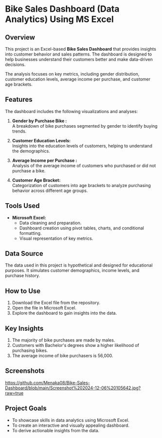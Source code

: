# Bike Sales Dashboard (Data Analytics) Using MS Excel

## Overview

This project is an Excel-based **Bike Sales Dashboard** that provides insights into customer behavior and sales patterns. The dashboard is designed to help businesses understand their customers better and make data-driven decisions. 

The analysis focuses on key metrics, including gender distribution, customer education levels, average income per purchase, and customer age brackets.

## Features

The dashboard includes the following visualizations and analyses:

1. **Gender by Purchase Bike :**  
   A breakdown of bike purchases segmented by gender to identify buying trends.

2. **Customer Education Levels:**  
   Insights into the education levels of customers, helping to understand the demographics.

3. **Average Income per Purchase :**  
   Analysis of the average income of customers who purchased or did not purchase a bike.

4. **Customer Age Bracket:**  
   Categorization of customers into age brackets to analyze purchasing behavior across different age groups.

## Tools Used

- **Microsoft Excel:**  
  - Data cleaning and preparation.  
  - Dashboard creation using pivot tables, charts, and conditional formatting.  
  - Visual representation of key metrics.

## Data Source

The data used in this project is hypothetical and designed for educational purposes. It simulates customer demographics, income levels, and purchase history.

## How to Use

1. Download the Excel file from the repository.  
2. Open the file in Microsoft Excel.  
3. Explore the dashboard to gain insights into the data.

## Key Insights

1. The majority of bike purchases are made by males.  
2. Customers with Bachelor's degrees show a higher likelihood of purchasing bikes.  
3. The average income of bike purchasers is 56,000.  

## Screenshots
https://github.com/Menaka08/Bike-Sales-Dashboard/blob/main/Screenshot%202024-12-06%20105642.jpg?raw=true
## Project Goals

- To showcase skills in data analytics using Microsoft Excel.  
- To create an interactive and visually appealing dashboard.  
- To derive actionable insights from the data.
